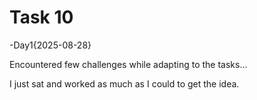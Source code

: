 # Task 10

-Day1{2025-08-28}


Encountered few challenges while adapting to the tasks...

I just sat and worked as much as I could to get the idea.
